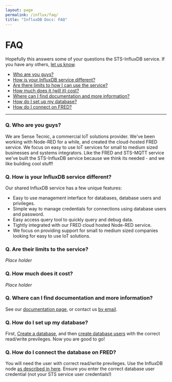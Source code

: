 ```yaml
---
layout: page
permalink: /influx/faq/
title: "InfluxDB Docs: FAQ"
---
```

# FAQ
Hopefully this answers some of your questions the STS-InfluxDB service. If you have any others, [let us know](mailto:info@sensetecnic.com).

- [Who are you guys?](#q-who-are-you-guys)
- [How is your InfluxDB service different?](#q-how-is-your-influxdb-service-different)
- [Are there limits to how I can use the service?](#q-are-their-limits-to-the-service)
- [How much does it (will it) cost?](#q-how-much-does-it-cost)
- [Where can I find documentation and more information?](#q-where-can-i-find-documentation-and-more-information)
- [How do I set up my database?](#q-how-do-i-set-up-my-database)
- [How do I connect on FRED?](#q-how-do-i-connect-the-database-on-fred)

___

### Q. Who are you guys?
We are Sense Tecnic, a commercial IoT solutions provider. We've been working with Node-RED for a while, and created the cloud-hosted
FRED service.  We focus on easy to use IoT services for small to medium sized businesses and systems integrators.  Like the FRED and STS-MQTT
service we've built the STS-InfluxDB service because we think its needed - and we like building cool stuff!

### Q. How is your InfluxDB service different?
Our shared InfluxDB service has a few unique features:
* Easy to use management interface for databases, database users and privileges.
* Simple way to manage credentials for connections using database users and password.
* Easy access query tool to quickly query and debug data.
* Tightly integrated with our FRED cloud hosted Node-RED service.
* We focus on providing support for small to medium sized companies looking for easy to use IoT solutions.

### Q. Are their limits to the service?
*Place holder*

### Q. How much does it cost?
*Place holder*

### Q. Where can I find documentation and more information?
See our [documentation page](http://docs.sensetecnic.com/influx), or contact us [by email](mailto:info@sensetecnic.com). 

### Q. How do I set up my database?
First, [Create a database](/influx/create-database/), and then [create database users](/influx/create-user) with the correct read/write previleges. Now you are good to go!  

### Q. How do I connect the database on FRED?
You will need the user with correct read/write previleges. Use the InfluxDB node [as described in here](/influx/connect-howto). Ensure you enter the correct database user credential (not your STS service user credentials!) 

